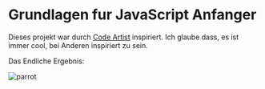 # Grundlagen fur JavaScript Anfanger
Dieses projekt war durch [Code Artist](https://www.youtube.com/watch?v=miBGBLVNjWE) inspiriert. Ich glaube dass, es ist immer cool, bei Anderen inspiriert zu sein.

Das Endliche Ergebnis:

![parrot](https://github.com/user-attachments/assets/39a4b044-72d3-4139-be57-2c52f40add9b)
